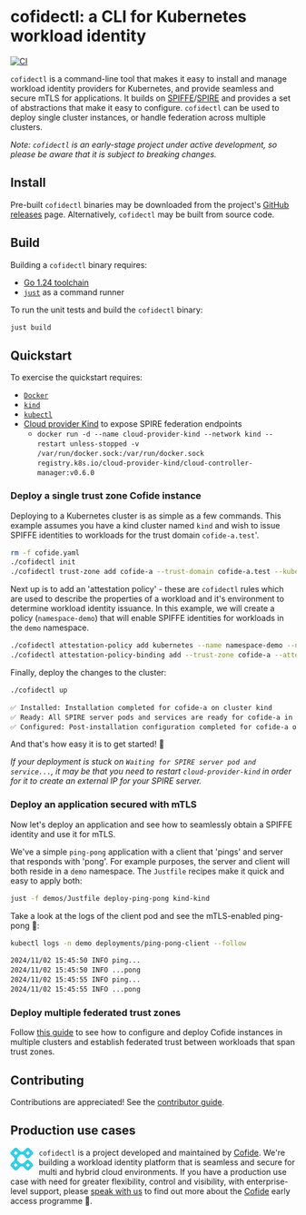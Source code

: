# cofidectl: a CLI for Kubernetes workload identity

[![CI](https://github.com/cofide/cofidectl/workflows/ci/badge.svg)](https://github.com/cofide/cofidectl/actions?query=workflow%3Aci+branch%3Amain)

`cofidectl` is a command-line tool that makes it easy to install and manage workload identity providers for Kubernetes, and provide seamless and secure mTLS for applications. It builds on [SPIFFE](https://spiffe.io/docs/latest/spiffe-about/overview/)/[SPIRE](https://spiffe.io/docs/latest/spire-about/) and provides a set of abstractions that make it easy to configure. `cofidectl` can be used to deploy single cluster instances, or handle federation across multiple clusters.

*Note: `cofidectl` is an early-stage project under active development, so please be aware that it is subject to breaking changes.*

## Install

Pre-built `cofidectl` binaries may be downloaded from the project's [GitHub releases](https://github.com/cofide/cofidectl/releases) page.
Alternatively, `cofidectl` may be built from source code.

## Build

Building a `cofidectl` binary requires:

* [Go 1.24 toolchain](https://golang.org/doc/install)
* [`just`](https://github.com/casey/just) as a command runner

To run the unit tests and build the `cofidectl` binary:

```sh
just build
```

## Quickstart

To exercise the quickstart requires:

* [`Docker`](https://docs.docker.com/engine/install/)
* [`kind`](https://kind.sigs.k8s.io/docs/user/quick-start)
* [`kubectl`](https://kubernetes.io/docs/tasks/tools/)
* [Cloud provider Kind](https://github.com/kubernetes-sigs/cloud-provider-kind) to expose SPIRE federation endpoints
  * `docker run -d --name cloud-provider-kind --network kind --restart unless-stopped -v /var/run/docker.sock:/var/run/docker.sock registry.k8s.io/cloud-provider-kind/cloud-controller-manager:v0.6.0`

### Deploy a single trust zone Cofide instance

Deploying to a Kubernetes cluster is as simple as a few commands. This example assumes you have a kind cluster named `kind` and wish to issue SPIFFE identities to workloads for the trust domain `cofide-a.test`'.

```sh
rm -f cofide.yaml
./cofidectl init
./cofidectl trust-zone add cofide-a --trust-domain cofide-a.test --kubernetes-cluster kind --profile kubernetes --kubernetes-context kind-kind
```

Next up is to add an 'attestation policy' - these are `cofidectl` rules which are used to describe the properties of a workload and it's environment to determine workload identity issuance. In this example, we will create a policy (`namespace-demo`) that will enable SPIFFE identities for workloads in the `demo` namespace.

```sh
./cofidectl attestation-policy add kubernetes --name namespace-demo --namespace demo
./cofidectl attestation-policy-binding add --trust-zone cofide-a --attestation-policy namespace-demo
```

Finally, deploy the changes to the cluster:

```sh
./cofidectl up
```

```sh
✅ Installed: Installation completed for cofide-a on cluster kind
✅ Ready: All SPIRE server pods and services are ready for cofide-a in cluster kind
✅ Configured: Post-installation configuration completed for cofide-a on cluster kind
```

And that's how easy it is to get started! 🚀

*If your deployment is stuck on `Waiting for SPIRE server pod and service...`, it may be that you need to restart `cloud-provider-kind` in order for it to create an external IP for your SPIRE server.*

### Deploy an application secured with mTLS

Now let's deploy an application and see how to seamlessly obtain a SPIFFE identity and use it for mTLS.

We've a simple `ping-pong` application with a client that 'pings' and server that responds with 'pong'. For example purposes, the server and client will both reside in a `demo` namespace. The `Justfile` recipes make it quick and easy to apply both:

```sh
just -f demos/Justfile deploy-ping-pong kind-kind
```

Take a look at the logs of the client pod and see the mTLS-enabled ping-pong 🔐:

```sh
kubectl logs -n demo deployments/ping-pong-client --follow
```

```sh
2024/11/02 15:45:50 INFO ping...
2024/11/02 15:45:50 INFO ...pong
2024/11/02 15:45:55 INFO ping...
2024/11/02 15:45:55 INFO ...pong
```

### Deploy multiple federated trust zones

Follow [this guide](docs/multi-tz-federation.md) to see how to configure and deploy Cofide instances in multiple clusters and establish federated trust between workloads that span trust zones.

## Contributing

Contributions are appreciated! See the [contributor guide](CONTRIBUTING.md).

## Production use cases

<div style="float: left; margin-right: 10px;">
    <a href="https://www.cofide.io">
        <img src="docs/img/cofide-colour-blue.svg" width="40" alt="Cofide">
    </a>
</div>

`cofidectl` is a project developed and maintained by [Cofide](https://www.cofide.io). We're building a workload identity platform that is seamless and secure for multi and hybrid cloud environments. If you have a production use case with need for greater flexibility, control and visibility, with enterprise-level support, please [speak with us](mailto:hello@cofide.io) to find out more about the [Cofide](https://www.cofide.io) early access programme 👀.
